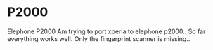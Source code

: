 # P2000
Elephone P2000
Am trying to port xperia to elephone p2000..
So far everything works well. Only the fingerprint scanner is missing..
